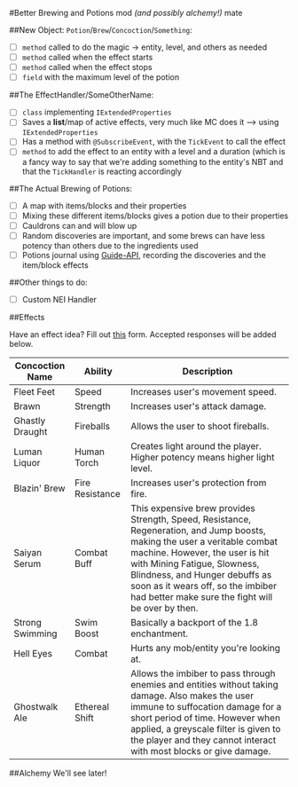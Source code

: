 #Better Brewing and Potions mod *(and possibly alchemy!)* mate

##New Object: `Potion`/`Brew`/`Concoction`/`Something`:
- [ ] `method` called to do the magic -> entity, level, and others as needed
- [ ] `method` called when the effect starts
- [ ] `method` called when the effect stops
- [ ] `field` with the maximum level of the potion

##The EffectHandler/SomeOtherName:
- [ ] `class` implementing `IExtendedProperties`
- [ ] Saves a **list**/map of active effects, very much like MC does it --> using `IExtendedProperties`
- [ ] Has a method with `@SubscribeEvent`, with the `TickEvent` to call the effect
- [ ] `method` to add the effect to an entity with a level and a duration (which is a fancy way to say that we're adding something to the entity's NBT and that the `TickHandler` is reacting accordingly

##The Actual Brewing of Potions:
- [ ] A map with items/blocks and their properties
- [ ] Mixing these different items/blocks gives a potion due to their properties
- [ ] Cauldrons can and will blow up
- [ ] Random discoveries are important, and some brews can have less potency than others due to the ingredients used
- [ ] Potions journal using [Guide-API](https://github.com/TeamAmeriFrance/Guide-API), recording the discoveries and the item/block effects

##Other things to do:

- [ ] Custom NEI Handler

##Effects

Have an effect idea? Fill out [this](http://goo.gl/forms/FiPc7Kkyhs) form. Accepted responses will be added below.

**Concoction Name** | **Ability** | **Description**
------------ | ------------- | -------------
Fleet Feet | Speed | Increases user's movement speed.
Brawn | Strength | Increases user's attack damage.
Ghastly Draught | Fireballs | Allows the user to shoot fireballs. 
Luman Liquor | Human Torch | Creates light around the player. Higher potency means higher light level.
Blazin' Brew | Fire Resistance | Increases user's protection from fire.
Saiyan Serum | Combat Buff | This expensive brew provides Strength, Speed, Resistance, Regeneration, and Jump boosts, making the user a veritable combat machine.  However, the user is hit with Mining Fatigue, Slowness, Blindness, and Hunger debuffs as soon as it wears off, so the imbiber had better make sure the fight will be over by then.
Strong Swimming | Swim Boost | Basically a backport of the 1.8 enchantment.
Hell Eyes | Combat | Hurts any mob/entity you're looking at.
Ghostwalk Ale | Ethereal Shift | Allows the imbiber to pass through enemies and entities without taking damage. Also makes the user immune to suffocation damage for a short period of time. However when applied, a greyscale filter is given to the player and they cannot interact with most blocks or give damage.

##Alchemy
We'll see later!
